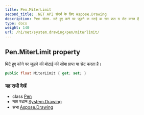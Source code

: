 ```yaml
---
title: Pen.MiterLimit
second_title: .NET API संदर्भ के लिए Aspose.Drawing
description: Pen संपत्त. मटे हुए कने पर जुड़ने क मटई क सम प्रप्त य सेट करत है
type: docs
weight: 140
url: /hi/net/system.drawing/pen/miterlimit/
---
```

## Pen.MiterLimit property

मिटे हुए कोने पर जुड़ने की मोटाई की सीमा प्राप्त या सेट करता है।

```csharp
public float MiterLimit { get; set; }
```

### यह सभी देखें

* class [Pen](../)
* नाम स्थान [System.Drawing](../../pen/)
* सभा [Aspose.Drawing](../../../)


